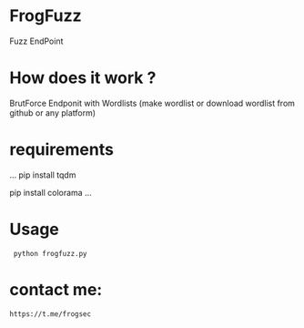 # FrogFuzz
 Fuzz EndPoint  

# How does it work ?
BrutForce Endponit with Wordlists (make wordlist or download wordlist from github or any platform)


# requirements 

...
pip install tqdm


pip install colorama
...
# Usage

```
 python frogfuzz.py 
```

# contact me: 

```
https://t.me/frogsec


```
